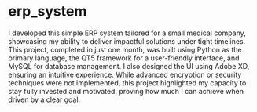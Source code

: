 # erp_system
I developed this simple ERP system tailored for a small medical company, showcasing my ability to deliver impactful solutions under tight timelines. This project, completed in just one month, was built using Python as the primary language, the QT5 framework for a user-friendly interface, and MySQL for database management. I also designed the UI using Adobe XD, ensuring an intuitive experience. While advanced encryption or security techniques were not implemented, this project highlighted my capacity to stay fully invested and motivated, proving how much I can achieve when driven by a clear goal.
